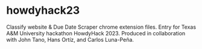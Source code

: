 # howdyhack23
Classify website & Due Date Scraper chrome extension files. Entry for Texas A&M University hackathon HowdyHack 2023. Produced in collaboration with John Tano, Hans Ortíz, and Carlos Luna-Peña.
